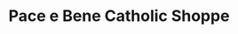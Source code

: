 ---
title: "Pace e Bene Catholic Shoppe"
url: /atchison/pace-e-bene-catholic-shoppe/
shop: religion
---